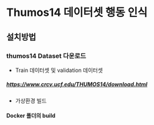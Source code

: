 # Thumos14 데이터셋 행동 인식


## 설치방법
### thumos14 Dataset 다운로드
* Train 데이터셋 및 validation 데이터셋
##### https://www.crcv.ucf.edu/THUMOS14/download.html


* 가상환경 빌드


#### Docker 폴더의 build 






